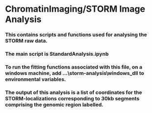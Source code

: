 # ChromatinImaging/STORM Image Analysis

### This contains scripts and functions used for analysing the STORM raw data.
### The main script is StandardAnalysis.ipynb
### To run the fitting functions associated with this file, on a windows machine, add ...\storm-analysis\windows_dll to environmental variables.
### The output of this analysis is a list of coordinates for the STORM-localizations corresponding to 30kb segments comprising the genomic region labelled.